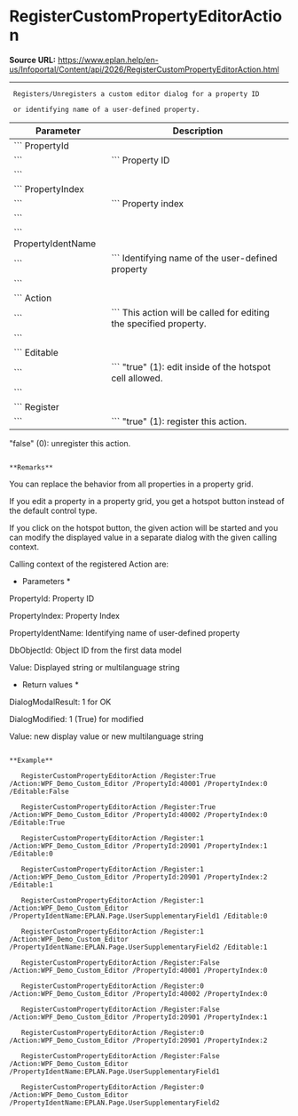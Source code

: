 # RegisterCustomPropertyEditorAction

**Source URL:** https://www.eplan.help/en-us/Infoportal/Content/api/2026/RegisterCustomPropertyEditorAction.html

---

```
 Registers/Unregisters a custom editor dialog for a property ID

 or identifying name of a user-defined property.

```

| Parameter | Description |
| --- | --- |
| ``` PropertyId
 ``` | ``` Property ID
 ``` |
| ``` PropertyIndex
 ``` | ``` Property index
 ``` |
| ``` PropertyIdentName
 ``` | ``` Identifying name of the user-defined property
 ``` |
| ``` Action
 ``` | ``` This action will be called for editing the specified property.
 ``` |
| ``` Editable
 ``` | ``` "true" (1): edit inside of the hotspot cell allowed.
 ``` |
| ``` Register
 ``` | ```  "true" (1): register this action.
  "false" (0): unregister this action.
 ``` |

**Remarks**

```
 You can replace the behavior from all properties in a property grid.

 If you edit a property in a property grid, you get a hotspot button instead of the default control type.

 If you click on the hotspot button, the given action will be started and you can modify the displayed value in a separate dialog with the given calling context.

 Calling context of the registered Action are:

 * Parameters *

 PropertyId:           Property ID

 PropertyIndex:        Property Index

 PropertyIdentName:    Identifying name of user-defined property

 DbObjectId:           Object ID from the first data model

 Value:                Displayed string or multilanguage string

 * Return values *

 DialogModalResult:   1 for OK

 DialogModified:      1 (True) for modified

 Value:               new display value or new multilanguage string

```

**Example**

```
       RegisterCustomPropertyEditorAction /Register:True /Action:WPF_Demo_Custom_Editor /PropertyId:40001 /PropertyIndex:0 /Editable:False

       RegisterCustomPropertyEditorAction /Register:True /Action:WPF_Demo_Custom_Editor /PropertyId:40002 /PropertyIndex:0 /Editable:True

       RegisterCustomPropertyEditorAction /Register:1 /Action:WPF_Demo_Custom_Editor /PropertyId:20901 /PropertyIndex:1 /Editable:0

       RegisterCustomPropertyEditorAction /Register:1 /Action:WPF_Demo_Custom_Editor /PropertyId:20901 /PropertyIndex:2 /Editable:1

       RegisterCustomPropertyEditorAction /Register:1 /Action:WPF_Demo_Custom_Editor /PropertyIdentName:EPLAN.Page.UserSupplementaryField1 /Editable:0

       RegisterCustomPropertyEditorAction /Register:1 /Action:WPF_Demo_Custom_Editor /PropertyIdentName:EPLAN.Page.UserSupplementaryField2 /Editable:1

       RegisterCustomPropertyEditorAction /Register:False /Action:WPF_Demo_Custom_Editor /PropertyId:40001 /PropertyIndex:0

       RegisterCustomPropertyEditorAction /Register:0 /Action:WPF_Demo_Custom_Editor /PropertyId:40002 /PropertyIndex:0

       RegisterCustomPropertyEditorAction /Register:False /Action:WPF_Demo_Custom_Editor /PropertyId:20901 /PropertyIndex:1

       RegisterCustomPropertyEditorAction /Register:0 /Action:WPF_Demo_Custom_Editor /PropertyId:20901 /PropertyIndex:2

       RegisterCustomPropertyEditorAction /Register:False /Action:WPF_Demo_Custom_Editor /PropertyIdentName:EPLAN.Page.UserSupplementaryField1

       RegisterCustomPropertyEditorAction /Register:0 /Action:WPF_Demo_Custom_Editor /PropertyIdentName:EPLAN.Page.UserSupplementaryField2

```